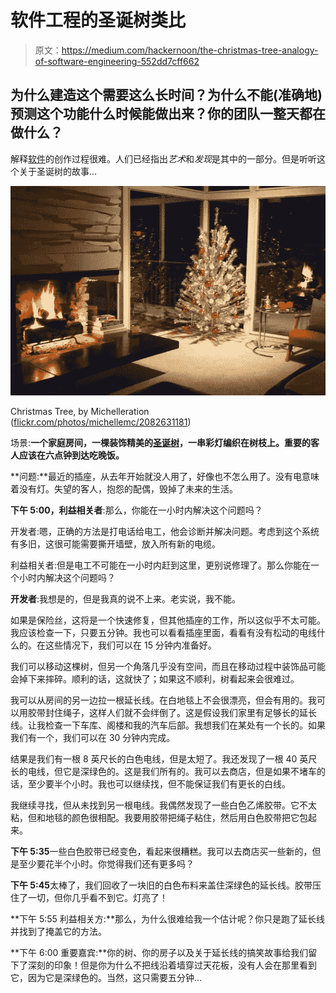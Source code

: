 # 软件工程的圣诞树类比

> 原文：<https://medium.com/hackernoon/the-christmas-tree-analogy-of-software-engineering-552dd7cff662>

## 为什么建造这个需要这么长时间？为什么不能(准确地)预测这个功能什么时候能做出来？你的团队一整天都在做什么？

解释[软件](https://hackernoon.com/tagged/software)的创作过程很难。人们已经指出*艺术*和*发现*是其中的一部分。但是听听这个关于圣诞树的故事…

![](img/57012802c0e5e4545c9749086427e876.png)

Christmas Tree, by Michelleration ([flickr.com/photos/michellemc/2082631181](https://www.flickr.com/photos/michellemc/2082631181/))

场景:**一个家庭房间，一棵装饰精美的[圣诞树](https://hackernoon.com/tagged/christmas-tree)，一串彩灯编织在树枝上。重要的客人应该在六点钟到达吃晚饭。**

**问题:**最近的插座，从去年开始就没人用了，好像也不怎么用了。没有电意味着没有灯。失望的客人，抱怨的配偶，毁掉了未来的生活。

**下午 5:00，利益相关者**:那么，你能在一小时内解决这个问题吗？

开发者:嗯，正确的方法是打电话给电工，他会诊断并解决问题。考虑到这个系统有多旧，这很可能需要撕开墙壁，放入所有新的电缆。

利益相关者:但是电工不可能在一小时内赶到这里，更别说修理了。那么你能在一个小时内解决这个问题吗？

**开发者**:我想是的，但是我真的说不上来。老实说，我不能。

如果是保险丝，这将是一个快速修复，但其他插座的工作，所以这似乎不太可能。我应该检查一下，只要五分钟。我也可以看看插座里面，看看有没有松动的电线什么的。在这些情况下，我们可以在 15 分钟内准备好。

我们可以移动这棵树，但另一个角落几乎没有空间，而且在移动过程中装饰品可能会掉下来摔碎。顺利的话，这就快了；如果这不顺利，树看起来会很难过。

我可以从房间的另一边拉一根延长线。在白地毯上不会很漂亮，但会有用的。我可以用胶带封住绳子，这样人们就不会绊倒了。这是假设我们家里有足够长的延长线。让我检查一下车库、阁楼和我的汽车后部。我想我们在某处有一个长的。如果我们有一个，我们可以在 30 分钟内完成。

结果是我们有一根 8 英尺长的白色电线，但是太短了。我还发现了一根 40 英尺长的电线，但它是深绿色的。这是我们所有的。我可以去商店，但是如果不堵车的话，至少要半个小时。我也可以继续找，但不能保证我们有更长的白线。

我继续寻找，但从未找到另一根电线。我偶然发现了一些白色乙烯胶带。它不太粘，但和地毯的颜色很相配。我要用胶带把绳子粘住，然后用白色胶带把它包起来。

**下午 5:35**一些白色胶带已经变色，看起来很糟糕。我可以去商店买一些新的，但是至少要花半个小时。你觉得我们还有更多吗？

**下午 5:45**太棒了，我们回收了一块旧的白色布料来盖住深绿色的延长线。胶带压住了一切，但你几乎看不到它。灯亮了！

**下午 5:55 利益相关方:**那么，为什么很难给我一个估计呢？你只是跑了延长线并找到了掩盖它的方法。

**下午 6:00 重要嘉宾:**你的树、你的房子以及关于延长线的搞笑故事给我们留下了深刻的印象！但是你为什么不把线沿着墙穿过天花板，没有人会在那里看到它，因为它是深绿色的。当然，这只需要五分钟…